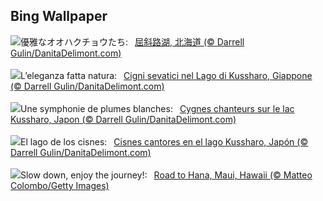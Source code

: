 ## Bing Wallpaper
![](https://www.bing.com/th?id=OHR.HokkaidoSwans_JA-JP3605792409_UHD.jpg&w=1000)優雅なオオハクチョウたち:&nbsp;&ensp;[屈斜路湖, 北海道 (© Darrell Gulin/DanitaDelimont.com)](https://www.bing.com/th?id=OHR.HokkaidoSwans_JA-JP3605792409_UHD.jpg)
<br><br/>
![](https://www.bing.com/th?id=OHR.HokkaidoSwans_IT-IT3824531235_UHD.jpg&w=1000)L’eleganza fatta natura:&nbsp;&ensp;[Cigni sevatici nel Lago di Kussharo, Giappone (© Darrell Gulin/DanitaDelimont.com)](https://www.bing.com/th?id=OHR.HokkaidoSwans_IT-IT3824531235_UHD.jpg)
<br><br/>
![](https://www.bing.com/th?id=OHR.HokkaidoSwans_FR-FR2489851452_UHD.jpg&w=1000)Une symphonie de plumes blanches:&nbsp;&ensp;[Cygnes chanteurs sur le lac Kussharo, Japon (© Darrell Gulin/DanitaDelimont.com)](https://www.bing.com/th?id=OHR.HokkaidoSwans_FR-FR2489851452_UHD.jpg)
<br><br/>
![](https://www.bing.com/th?id=OHR.HokkaidoSwans_ES-ES1414604730_UHD.jpg&w=1000)El lago de los cisnes:&nbsp;&ensp;[Cisnes cantores en el lago Kussharo, Japón (© Darrell Gulin/DanitaDelimont.com)](https://www.bing.com/th?id=OHR.HokkaidoSwans_ES-ES1414604730_UHD.jpg)
<br><br/>
![](https://www.bing.com/th?id=OHR.HanaHighway_EN-GB1532378824_UHD.jpg&w=1000)Slow down, enjoy the journey!:&nbsp;&ensp;[Road to Hana, Maui, Hawaii (© Matteo Colombo/Getty Images)](https://www.bing.com/th?id=OHR.HanaHighway_EN-GB1532378824_UHD.jpg)
<br><br/>
